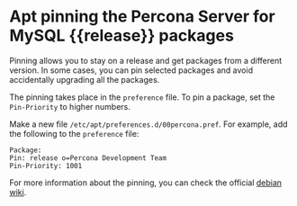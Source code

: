 # Apt pinning the Percona Server for MySQL {{release}} packages

Pinning allows you to stay on a release and get packages from a different version. In some cases, you can pin selected packages and avoid accidentally upgrading all the packages. 

The pinning takes place in the `preference` file. To pin a package, set the `Pin-Priority` to higher numbers. 
 
Make a new file `/etc/apt/preferences.d/00percona.pref`. For example, add the following to the `preference` file:

```text
Package: 
Pin: release o=Percona Development Team
Pin-Priority: 1001
```

For more information about the pinning, you can check the official [debian wiki](https://wiki.debian.org/AptConfiguration?action=show&redirect=AptPreferences).
